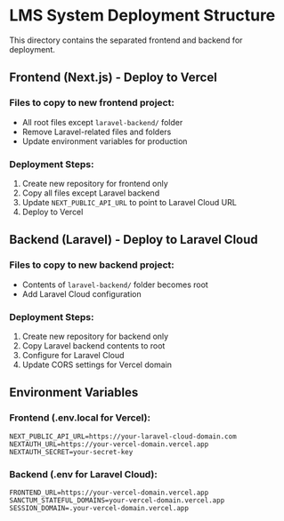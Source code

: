 # LMS System Deployment Structure

This directory contains the separated frontend and backend for deployment.

## Frontend (Next.js) - Deploy to Vercel

### Files to copy to new frontend project:
- All root files except `laravel-backend/` folder
- Remove Laravel-related files and folders
- Update environment variables for production

### Deployment Steps:
1. Create new repository for frontend only
2. Copy all files except Laravel backend
3. Update `NEXT_PUBLIC_API_URL` to point to Laravel Cloud URL
4. Deploy to Vercel

## Backend (Laravel) - Deploy to Laravel Cloud

### Files to copy to new backend project:
- Contents of `laravel-backend/` folder becomes root
- Add Laravel Cloud configuration

### Deployment Steps:
1. Create new repository for backend only
2. Copy Laravel backend contents to root
3. Configure for Laravel Cloud
4. Update CORS settings for Vercel domain

## Environment Variables

### Frontend (.env.local for Vercel):
```
NEXT_PUBLIC_API_URL=https://your-laravel-cloud-domain.com
NEXTAUTH_URL=https://your-vercel-domain.vercel.app
NEXTAUTH_SECRET=your-secret-key
```

### Backend (.env for Laravel Cloud):
```
FRONTEND_URL=https://your-vercel-domain.vercel.app
SANCTUM_STATEFUL_DOMAINS=your-vercel-domain.vercel.app
SESSION_DOMAIN=.your-vercel-domain.vercel.app
```